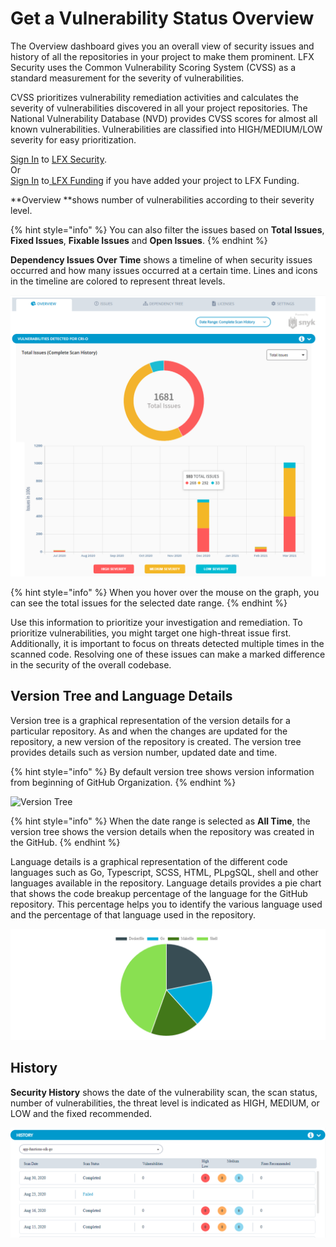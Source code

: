 # Get a Vulnerability Status Overview

The Overview dashboard gives you an overall view of security issues and history of all the repositories in your project to make them prominent. LFX Security uses the Common Vulnerability Scoring System (CVSS) as a standard measurement for the severity of vulnerabilities. 

CVSS prioritizes vulnerability remediation activities and calculates the severity of vulnerabilities discovered in all your project repositories. The National Vulnerability Database (NVD) provides CVSS scores for almost all known vulnerabilities. Vulnerabilities are classified into HIGH/MEDIUM/LOW severity for easy prioritization.

[Sign In](../sso/sign-in/) to [LFX Security](https://security.lfx.linuxfoundation.org).\
                                     Or\
[Sign In](../sso/sign-in/) to[ ](open-lfx-security.md#projects-applied-to-communitybridge-funding)[LFX Funding](https://funding.lfx.linuxfoundation.org) if you have added your project to LFX Funding.

**Overview **shows number of vulnerabilities according to their severity level. 

{% hint style="info" %}
You can also filter the issues based on **Total Issues**, **Fixed Issues**, **Fixable Issues** and **Open Issues**.
{% endhint %}

**Dependency Issues Over Time** shows a timeline of when security issues occurred and how many issues occurred at a certain time. Lines and icons in the timeline are colored to represent threat levels.

![Overview](../.gitbook/assets/ovn1.png)

{% hint style="info" %}
When you hover over the mouse on the graph, you can see the total issues for the selected date range. 
{% endhint %}

Use this information to prioritize your investigation and remediation. To prioritize vulnerabilities, you might target one high-threat issue first. Additionally, it is important to focus on threats detected multiple times in the scanned code. Resolving one of these issues can make a marked difference in the security of the overall codebase.

## Version Tree and Language Details

Version tree is a graphical representation of the version details for a particular repository. As and when the changes are updated for the repository, a new version of the repository is created. The version tree provides details such as version number, updated date and time. 

{% hint style="info" %}
By default version tree shows version information from beginning of GitHub Organization.
{% endhint %}

![Version Tree](<../.gitbook/assets/Version \_Tree.png>)

{% hint style="info" %}
When the date range is selected as **All Time**, the version tree shows the version details when the repository was created in the GitHub. 
{% endhint %}

Language details is a graphical representation of the different code languages such as Go, Typescript, SCSS, HTML, PLpgSQL, shell and other languages available in the  repository. Language details provides a pie chart that shows the code breakup percentage of the language for the GitHub repository. This percentage helps you to identify the various language used and the percentage of that language used in the repository.

![Language Details](../.gitbook/assets/Languages.png)

## History 

**Security History** shows the date of the vulnerability scan, the scan status, number  of vulnerabilities,  the threat level is indicated as HIGH, MEDIUM, or LOW and the fixed recommended. 

![History ](../.gitbook/assets/History.png)
